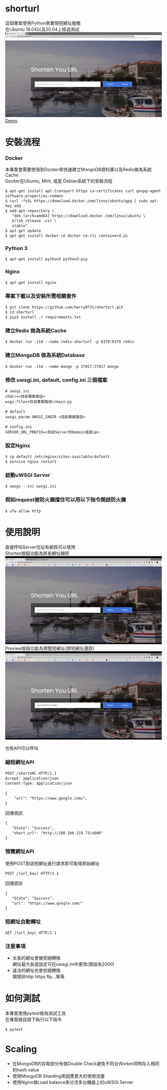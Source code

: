 # shorturl  

這個專案使用Python來實現短網址服務  
在Ubuntu 18.04以及20.04上經過測試  
![alt Demo](assets/Demo.png?raw=true "Demo")  
[Demo](http://188.166.219.73/)  

# **安裝流程**
### Docker
本專案會需要使用到Docker來快速建立MongoDB資料庫以及Redis做為系統Cache  
Docker在Ubuntu, Mint, 或是 Debian系統下的安裝流程  
```
$ apt-get install apt-transport-https ca-certificates curl gnupg-agent software-properties-common
$ curl -fsSL https://download.docker.com/linux/ubuntu/gpg | sudo apt-key add -
$ add-apt-repository \
   "deb [arch=amd64] https://download.docker.com/linux/ubuntu \
   $(lsb_release -cs) \
   stable"
$ apt-get update
$ apt-get install docker-ce docker-ce-cli containerd.io
```  

### Python 3
```  
$ apt-get install python3 python3-pip
```  
### Nginx  
```  
$ apt-get install nginx
```  
### 專案下載以及安裝所需相關套件
```  
$ git clone https://github.com/harry0731/shorturl.git
$ cd shorturl
$ pip3 install -r requirements.txt
```
### 建立Redis 做為系統Cache
```
$ docker run -itd --name redis-shorturl -p 6379:6379 redis
```  
### 建立MongoDB 做為系統Database
```
$ docker run -itd --name mongo -p 27017:27017 mongo
```
### 修改 uwsgi.ini, default, config.ini 三個檔案  
```
# uwsgi.ini
chdir=<目前專案路徑>
wsgi-file=<目前專案路徑>/main.py

# default
uwsgi_param UWSGI_CHDIR <目前專案路徑>

# config.ini 
SERVER_URL_PREFIX=<目前Server的Domain或是ip>
```  
### 設定Nginx
```  
$ cp default /etc/nginx/sites-available/default
$ service nginx restart
```  
### 啟動uWSGI Server
```  
$ uwsgi --ini uwsgi.ini
```  
### 假如request被防火牆擋住可以用以下指令開啟防火牆
```
$ ufw allow http
```

# **使用說明**  
直接呼叫Server位址有網頁可以使用  
Shorten按鈕功能為將長網址縮短  
![alt shortenurl](assets/shortenurl.gif?raw=true "shortenurl")  
Preview按鈕功能為預覽短網址(將短網址還原)  
![alt previewurl](assets/previewurl.gif?raw=true "previewurl") 

也有API可以呼叫  
### **縮短網址API** 
```  
POST /shortURL HTTP/1.1
Accept: application/json
Content-Type: application/json

{
    "url": "https://www.google.com/",
}
```  
回傳資訊  
```
{
   "State": "Success",
   "short_url": "http://188.166.219.73/xD0R"
}
```  

### **預覽網址API** 
使用POST對該短網址進行請求即可取得原始網址
```  
POST /(url_key) HTTP/1.1
```  
回傳資訊  
```
{
   "State": "Success",
   "url": "https://www.google.com/"
}
```  

### **短網址自動轉址** 
```  
GET /(url_key) HTTP/1.1
```  

### **注意事項**  
* 太長的網址會被拒絕轉換  
網址最大長度設定可在uwsgi.ini中更改(預設為2000)  
* 違法的網址也會拒絕轉換  
開頭非http https ftp...等等


# **如何測試**  
本專案使用pytest做為測試工具  
在專案根目錄下執行以下指令
```  
$ pytest
```  

# **Scaling**  
* 在MongoDB的存取部分有做Double Check避免不同台Worker同時存入相同的hash value
* 使用MongoDB Sharding來因應更大的使用流量  
* 使用Nginx做Load balance來分流多台機器上的uWSGI Server  